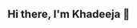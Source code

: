 ## Hi there, I'm Khadeeja 👋

<!--
I’m pursuing a **Master’s in Data Science at Aligarh Muslim University (AMU)**, after completing my **Bachelor’s in Statistics from AMU**.Passionate about data, I love working on real-world problems — from cleaning and exploring datasets, to building predictive models, and creating visualizations that tell impactful stories.My focus is on transforming raw data into actionable insights that support better decision-making.Always curious and eager to learn, I enjoy exploring new tools, techniques, and projects in the field of **machine learning and analytics**.  

---

## 🛠️ Skills & Tools  

### 💻 Programming & Databases  
![Python](https://img.shields.io/badge/Python-3776AB?style=for-the-badge&logo=python&logoColor=white)  
![R](https://img.shields.io/badge/R-276DC3?style=for-the-badge&logo=r&logoColor=white)  
![SQL](https://img.shields.io/badge/SQL-003B57?style=for-the-badge&logo=sqlite&logoColor=white)  

### 📊 Data Analysis & Visualization  
![Pandas](https://img.shields.io/badge/Pandas-150458?style=for-the-badge&logo=pandas&logoColor=white)  
![NumPy](https://img.shields.io/badge/Numpy-013243?style=for-the-badge&logo=numpy&logoColor=white)  
![Matplotlib](https://img.shields.io/badge/Matplotlib-11557c?style=for-the-badge&logo=plotly&logoColor=white)  
![Seaborn](https://img.shields.io/badge/Seaborn-009688?style=for-the-badge)  

### 🤖 Machine Learning  
![Scikit-learn](https://img.shields.io/badge/Scikit--Learn-F7931E?style=for-the-badge&logo=scikitlearn&logoColor=white)  
![Regression](https://img.shields.io/badge/Regression-4CAF50?style=for-the-badge)  
![Classification](https://img.shields.io/badge/Classification-9C27B0?style=for-the-badge)  
![Clustering](https://img.shields.io/badge/Clustering-2196F3?style=for-the-badge)  

---

## 🌐 Connect with Me  
- **LinkedIn:** [linkedin.com/in/khadeeja2003]  
- **Email:** [khadeeja.ds24@gmail.com]  
- **Resume:** [https://1drv.ms/b/c/160e303a15b311c1/ERH3Fi5ggmJBgweli-G98y4B_YB25Adkqu0Iq7ktaQtwFg?e=cInidJ]  

-->

